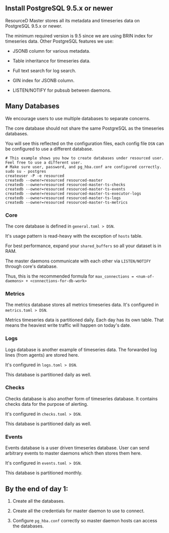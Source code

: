 ## Install PostgreSQL 9.5.x or newer

ResourceD Master stores all its metadata and timeseries data on PostgreSQL 9.5.x or newer.

The minimum required version is 9.5 since we are using BRIN index for timeseries data. Other PostgreSQL features we use:

* JSONB column for various metadata.

* Table inheritance for timeseries data.

* Full text search for log search.

* GIN index for JSONB column.

* LISTEN/NOTIFY for pubsub between daemons.


## Many Databases

We encourage users to use multiple databases to separate concerns.

The core database should not share the same PostgreSQL as the timeseries databases.

You will see this reflected on the configuration files, each config file `DSN` can be configured to use a different database.

```
# This example shows you how to create databases under resourced user. Feel free to use a different user.
# Make sure user, password, and pg_hba.conf are configured correctly.
sudo su - postgres
createuser -P -e resourced
createdb --owner=resourced resourced-master
createdb --owner=resourced resourced-master-ts-checks
createdb --owner=resourced resourced-master-ts-events
createdb --owner=resourced resourced-master-ts-executor-logs
createdb --owner=resourced resourced-master-ts-logs
createdb --owner=resourced resourced-master-ts-metrics
```


### Core

The core database is defined in `general.toml > DSN`.

It's usage pattern is read-heavy with the exception of `hosts` table.

For best performance, expand your `shared_buffers` so all your dataset is in RAM.

The master daemons communicate with each other via `LISTEN/NOTIFY` through core's database.

Thus, this is the recommended formula for `max_connections = <num-of-daemons> + <connections-for-db-work>`


### Metrics

The metrics database stores all metrics timeseries data. It's configured in `metrics.toml > DSN`.

Metrics timeseries data is partitioned daily. Each day has its own table. That means the heaviest write traffic will happen on today's date.


### Logs

Logs database is another example of timeseries data. The forwarded log lines (from agents) are stored here.

It's configured in `logs.toml > DSN`.

This database is partitioned daily as well.


### Checks

Checks database is also another form of timeseries database. It contains checks data for the purpose of alerting.

It's configured in `checks.toml > DSN`.

This database is partitioned daily as well.


### Events

Events database is a user driven timeseries database. User can send arbitrary events to master daemons which then stores them here.

It's configured in `events.toml > DSN`.

This database is partitioned monthly.


## By the end of day 1:

1. Create all the databases.

2. Create all the credentials for master daemon to use to connect.

3. Configure `pg_hba.conf` correctly so master daemon hosts can access the databases.

